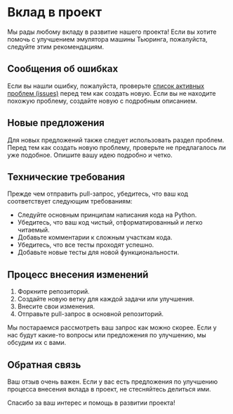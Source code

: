# Вклад в проект

Мы рады любому вкладу в развитие нашего проекта! Если вы хотите помочь с улучшением эмулятора машины Тьюринга, пожалуйста, следуйте этим рекомендациям.

## Сообщения об ошибках

Если вы нашли ошибку, пожалуйста, проверьте [список активных проблем (issues)](https://github.com/venn2713/Tyuring.git/issues) перед тем как создать новую. Если вы не находите похожую проблему, создайте новую с подробным описанием.

## Новые предложения

Для новых предложений также следует использовать раздел проблем. Перед тем как создать новую проблему, проверьте не предлагалось ли уже подобное. Опишите вашу идею подробно и четко.

## Технические требования

Прежде чем отправить pull-запрос, убедитесь, что ваш код соответствует следующим требованиям:

- Следуйте основным принципам написания кода на Python.
- Убедитесь, что ваш код чистый, отформатированный и легко читаемый.
- Добавьте комментарии к сложным участкам кода.
- Убедитесь, что все тесты проходят успешно.
- Добавьте новые тесты для новой функциональности.

## Процесс внесения изменений

1. Форкните репозиторий.
2. Создайте новую ветку для каждой задачи или улучшения.
3. Внесите свои изменения.
4. Отправьте pull-запрос в основной репозиторий.

Мы постараемся рассмотреть ваш запрос как можно скорее. Если у нас будут какие-то вопросы или предложения по улучшению, мы обсудим их с вами.

## Обратная связь

Ваш отзыв очень важен. Если у вас есть предложения по улучшению процесса внесения вклада в проект, не стесняйтесь делиться ими.

Спасибо за ваш интерес и помощь в развитии проекта!